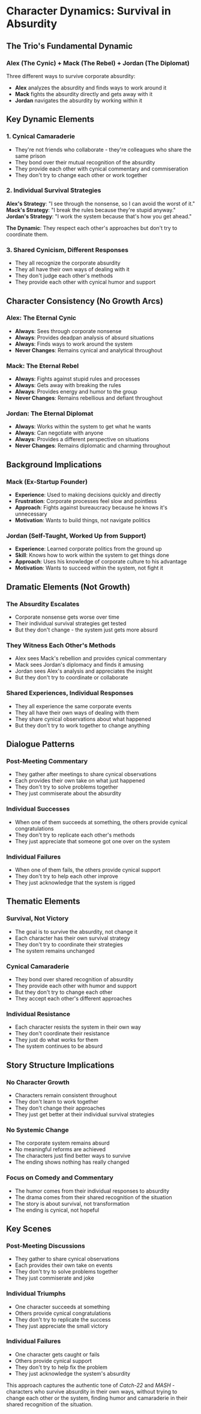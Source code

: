 # Character Dynamics: Survival in Absurdity

## The Trio's Fundamental Dynamic

### Alex (The Cynic) + Mack (The Rebel) + Jordan (The Diplomat)
Three different ways to survive corporate absurdity:
- **Alex** analyzes the absurdity and finds ways to work around it
- **Mack** fights the absurdity directly and gets away with it
- **Jordan** navigates the absurdity by working within it

## Key Dynamic Elements

### 1. Cynical Camaraderie
- They're not friends who collaborate - they're colleagues who share the same prison
- They bond over their mutual recognition of the absurdity
- They provide each other with cynical commentary and commiseration
- They don't try to change each other or work together

### 2. Individual Survival Strategies
**Alex's Strategy**: "I see through the nonsense, so I can avoid the worst of it."
**Mack's Strategy**: "I break the rules because they're stupid anyway."
**Jordan's Strategy**: "I work the system because that's how you get ahead."

**The Dynamic**: They respect each other's approaches but don't try to coordinate them.

### 3. Shared Cynicism, Different Responses
- They all recognize the corporate absurdity
- They all have their own ways of dealing with it
- They don't judge each other's methods
- They provide each other with cynical humor and support

## Character Consistency (No Growth Arcs)

### Alex: The Eternal Cynic
- **Always**: Sees through corporate nonsense
- **Always**: Provides deadpan analysis of absurd situations
- **Always**: Finds ways to work around the system
- **Never Changes**: Remains cynical and analytical throughout

### Mack: The Eternal Rebel
- **Always**: Fights against stupid rules and processes
- **Always**: Gets away with breaking the rules
- **Always**: Provides energy and humor to the group
- **Never Changes**: Remains rebellious and defiant throughout

### Jordan: The Eternal Diplomat
- **Always**: Works within the system to get what he wants
- **Always**: Can negotiate with anyone
- **Always**: Provides a different perspective on situations
- **Never Changes**: Remains diplomatic and charming throughout

## Background Implications

### Mack (Ex-Startup Founder)
- **Experience**: Used to making decisions quickly and directly
- **Frustration**: Corporate processes feel slow and pointless
- **Approach**: Fights against bureaucracy because he knows it's unnecessary
- **Motivation**: Wants to build things, not navigate politics

### Jordan (Self-Taught, Worked Up from Support)
- **Experience**: Learned corporate politics from the ground up
- **Skill**: Knows how to work within the system to get things done
- **Approach**: Uses his knowledge of corporate culture to his advantage
- **Motivation**: Wants to succeed within the system, not fight it

## Dramatic Elements (Not Growth)

### The Absurdity Escalates
- Corporate nonsense gets worse over time
- Their individual survival strategies get tested
- But they don't change - the system just gets more absurd

### They Witness Each Other's Methods
- Alex sees Mack's rebellion and provides cynical commentary
- Mack sees Jordan's diplomacy and finds it amusing
- Jordan sees Alex's analysis and appreciates the insight
- But they don't try to coordinate or collaborate

### Shared Experiences, Individual Responses
- They all experience the same corporate events
- They all have their own ways of dealing with them
- They share cynical observations about what happened
- But they don't try to work together to change anything

## Dialogue Patterns

### Post-Meeting Commentary
- They gather after meetings to share cynical observations
- Each provides their own take on what just happened
- They don't try to solve problems together
- They just commiserate about the absurdity

### Individual Successes
- When one of them succeeds at something, the others provide cynical congratulations
- They don't try to replicate each other's methods
- They just appreciate that someone got one over on the system

### Individual Failures
- When one of them fails, the others provide cynical support
- They don't try to help each other improve
- They just acknowledge that the system is rigged

## Thematic Elements

### Survival, Not Victory
- The goal is to survive the absurdity, not change it
- Each character has their own survival strategy
- They don't try to coordinate their strategies
- The system remains unchanged

### Cynical Camaraderie
- They bond over shared recognition of absurdity
- They provide each other with humor and support
- But they don't try to change each other
- They accept each other's different approaches

### Individual Resistance
- Each character resists the system in their own way
- They don't coordinate their resistance
- They just do what works for them
- The system continues to be absurd

## Story Structure Implications

### No Character Growth
- Characters remain consistent throughout
- They don't learn to work together
- They don't change their approaches
- They just get better at their individual survival strategies

### No Systemic Change
- The corporate system remains absurd
- No meaningful reforms are achieved
- The characters just find better ways to survive
- The ending shows nothing has really changed

### Focus on Comedy and Commentary
- The humor comes from their individual responses to absurdity
- The drama comes from their shared recognition of the situation
- The story is about survival, not transformation
- The ending is cynical, not hopeful

## Key Scenes

### Post-Meeting Discussions
- They gather to share cynical observations
- Each provides their own take on events
- They don't try to solve problems together
- They just commiserate and joke

### Individual Triumphs
- One character succeeds at something
- Others provide cynical congratulations
- They don't try to replicate the success
- They just appreciate the small victory

### Individual Failures
- One character gets caught or fails
- Others provide cynical support
- They don't try to help fix the problem
- They just acknowledge the system's absurdity

This approach captures the authentic tone of *Catch-22* and *MASH* - characters who survive absurdity in their own ways, without trying to change each other or the system, finding humor and camaraderie in their shared recognition of the situation. 